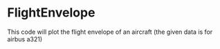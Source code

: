 # FlightEnvelope
This code will plot the flight envelope of an aircraft (the given data is for airbus a321)
